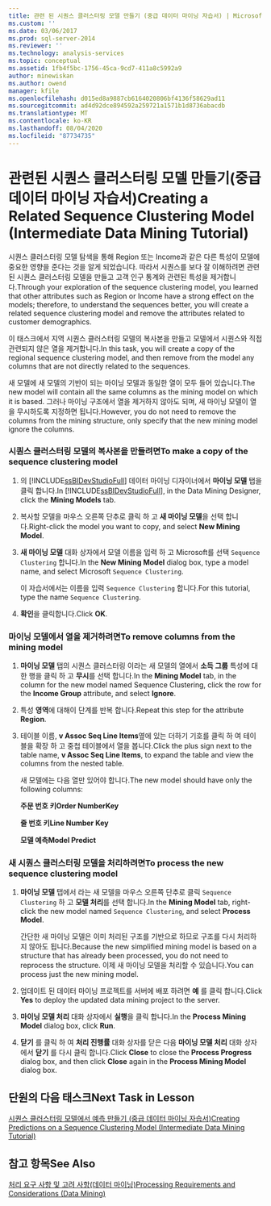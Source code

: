 ```yaml
---
title: 관련 된 시퀀스 클러스터링 모델 만들기 (중급 데이터 마이닝 자습서) | Microsoft Docs
ms.custom: ''
ms.date: 03/06/2017
ms.prod: sql-server-2014
ms.reviewer: ''
ms.technology: analysis-services
ms.topic: conceptual
ms.assetid: 1fb4f5bc-1756-45ca-9cd7-411a8c5992a9
author: minewiskan
ms.author: owend
manager: kfile
ms.openlocfilehash: d015ed8a9887cb6164020806bf4136f58629ad11
ms.sourcegitcommit: ad4d92dce894592a259721a1571b1d8736abacdb
ms.translationtype: MT
ms.contentlocale: ko-KR
ms.lasthandoff: 08/04/2020
ms.locfileid: "87734735"
---
```

# <a name="creating-a-related-sequence-clustering-model-intermediate-data-mining-tutorial"></a><span data-ttu-id="b3944-102">관련된 시퀀스 클러스터링 모델 만들기(중급 데이터 마이닝 자습서)</span><span class="sxs-lookup"><span data-stu-id="b3944-102">Creating a Related Sequence Clustering Model (Intermediate Data Mining Tutorial)</span></span>
  <span data-ttu-id="b3944-103">시퀀스 클러스터링 모델 탐색을 통해 Region 또는 Income과 같은 다른 특성이 모델에 중요한 영향을 준다는 것을 알게 되었습니다. 따라서 시퀀스를 보다 잘 이해하려면 관련된 시퀀스 클러스터링 모델을 만들고 고객 인구 통계와 관련된 특성을 제거합니다.</span><span class="sxs-lookup"><span data-stu-id="b3944-103">Through your exploration of the sequence clustering model, you learned that other attributes such as Region or Income have a strong effect on the models; therefore, to understand the sequences better, you will create a related sequence clustering model and remove the attributes related to customer demographics.</span></span>  
  
 <span data-ttu-id="b3944-104">이 태스크에서 지역 시퀀스 클러스터링 모델의 복사본을 만들고 모델에서 시퀀스와 직접 관련되지 않은 열을 제거합니다.</span><span class="sxs-lookup"><span data-stu-id="b3944-104">In this task, you will create a copy of the regional sequence clustering model, and then remove from the model any columns that are not directly related to the sequences.</span></span>  
  
 <span data-ttu-id="b3944-105">새 모델에 새 모델의 기반이 되는 마이닝 모델과 동일한 열이 모두 들어 있습니다.</span><span class="sxs-lookup"><span data-stu-id="b3944-105">The new model will contain all the same columns as the mining model on which it is based.</span></span> <span data-ttu-id="b3944-106">그러나 마이닝 구조에서 열을 제거하지 않아도 되며, 새 마이닝 모델이 열을 무시하도록 지정하면 됩니다.</span><span class="sxs-lookup"><span data-stu-id="b3944-106">However, you do not need to remove the columns from the mining structure, only specify that the new mining model ignore the columns.</span></span>  
  
### <a name="to-make-a-copy-of-the-sequence-clustering-model"></a><span data-ttu-id="b3944-107">시퀀스 클러스터링 모델의 복사본을 만들려면</span><span class="sxs-lookup"><span data-stu-id="b3944-107">To make a copy of the sequence clustering model</span></span>  
  
1.  <span data-ttu-id="b3944-108">의 [!INCLUDE[ssBIDevStudioFull](../includes/ssbidevstudiofull-md.md)] 데이터 마이닝 디자이너에서 **마이닝 모델** 탭을 클릭 합니다.</span><span class="sxs-lookup"><span data-stu-id="b3944-108">In [!INCLUDE[ssBIDevStudioFull](../includes/ssbidevstudiofull-md.md)], in the Data Mining Designer, click the **Mining Models** tab.</span></span>  
  
2.  <span data-ttu-id="b3944-109">복사할 모델을 마우스 오른쪽 단추로 클릭 하 고 **새 마이닝 모델**을 선택 합니다.</span><span class="sxs-lookup"><span data-stu-id="b3944-109">Right-click the model you want to copy, and select **New Mining Model**.</span></span>  
  
3.  <span data-ttu-id="b3944-110">**새 마이닝 모델** 대화 상자에서 모델 이름을 입력 하 고 Microsoft를 선택 `Sequence Clustering` 합니다.</span><span class="sxs-lookup"><span data-stu-id="b3944-110">In the **New Mining Model** dialog box, type a model name, and select Microsoft `Sequence Clustering`.</span></span>  
  
     <span data-ttu-id="b3944-111">이 자습서에서는 이름을 입력 `Sequence Clustering` 합니다.</span><span class="sxs-lookup"><span data-stu-id="b3944-111">For this tutorial, type the name `Sequence Clustering`.</span></span>  
  
4.  <span data-ttu-id="b3944-112">**확인**을 클릭합니다.</span><span class="sxs-lookup"><span data-stu-id="b3944-112">Click **OK**.</span></span>  
  
### <a name="to-remove-columns-from-the-mining-model"></a><span data-ttu-id="b3944-113">마이닝 모델에서 열을 제거하려면</span><span class="sxs-lookup"><span data-stu-id="b3944-113">To remove columns from the mining model</span></span>  
  
1.  <span data-ttu-id="b3944-114">**마이닝 모델** 탭의 시퀀스 클러스터링 이라는 새 모델의 열에서 **소득 그룹** 특성에 대 한 행을 클릭 하 고 **무시**를 선택 합니다.</span><span class="sxs-lookup"><span data-stu-id="b3944-114">In the **Mining Model** tab, in the column for the new model named Sequence Clustering, click the row for the **Income Group** attribute, and select **Ignore**.</span></span>  
  
2.  <span data-ttu-id="b3944-115">특성 **영역**에 대해이 단계를 반복 합니다.</span><span class="sxs-lookup"><span data-stu-id="b3944-115">Repeat this step for the attribute **Region**.</span></span>  
  
3.  <span data-ttu-id="b3944-116">테이블 이름, **v Assoc Seq Line Items**옆에 있는 더하기 기호를 클릭 하 여 테이블을 확장 하 고 중첩 테이블에서 열을 봅니다.</span><span class="sxs-lookup"><span data-stu-id="b3944-116">Click the plus sign next to the table name, **v Assoc Seq Line Items**, to expand the table and view the columns from the nested table.</span></span>  
  
     <span data-ttu-id="b3944-117">새 모델에는 다음 열만 있어야 합니다.</span><span class="sxs-lookup"><span data-stu-id="b3944-117">The new model should have only the following columns:</span></span>  
  
     <span data-ttu-id="b3944-118">**주문 번호 키**</span><span class="sxs-lookup"><span data-stu-id="b3944-118">**Order NumberKey**</span></span>  
  
     <span data-ttu-id="b3944-119">**줄 번호 키**</span><span class="sxs-lookup"><span data-stu-id="b3944-119">**Line Number Key**</span></span>  
  
     <span data-ttu-id="b3944-120">**모델 예측**</span><span class="sxs-lookup"><span data-stu-id="b3944-120">**Model Predict**</span></span>  
  
### <a name="to-process-the-new-sequence-clustering-model"></a><span data-ttu-id="b3944-121">새 시퀀스 클러스터링 모델을 처리하려면</span><span class="sxs-lookup"><span data-stu-id="b3944-121">To process the new sequence clustering model</span></span>  
  
1.  <span data-ttu-id="b3944-122">**마이닝 모델** 탭에서 라는 새 모델을 마우스 오른쪽 단추로 클릭 `Sequence Clustering` 하 고 **모델 처리**를 선택 합니다.</span><span class="sxs-lookup"><span data-stu-id="b3944-122">In the **Mining Model** tab, right-click the new model named `Sequence Clustering`, and select **Process Model**.</span></span>  
  
     <span data-ttu-id="b3944-123">간단한 새 마이닝 모델은 이미 처리된 구조를 기반으로 하므로 구조를 다시 처리하지 않아도 됩니다.</span><span class="sxs-lookup"><span data-stu-id="b3944-123">Because the new simplified mining model is based on a structure that has already been processed, you do not need to reprocess the structure.</span></span> <span data-ttu-id="b3944-124">이제 새 마이닝 모델을 처리할 수 있습니다.</span><span class="sxs-lookup"><span data-stu-id="b3944-124">You can process just the new mining model.</span></span>  
  
2.  <span data-ttu-id="b3944-125">업데이트 된 데이터 마이닝 프로젝트를 서버에 배포 하려면 **예** 를 클릭 합니다.</span><span class="sxs-lookup"><span data-stu-id="b3944-125">Click **Yes** to deploy the updated data mining project to the server.</span></span>  
  
3.  <span data-ttu-id="b3944-126">**마이닝 모델 처리** 대화 상자에서 **실행**을 클릭 합니다.</span><span class="sxs-lookup"><span data-stu-id="b3944-126">In the **Process Mining Model** dialog box, click **Run**.</span></span>  
  
4.  <span data-ttu-id="b3944-127">**닫기** 를 클릭 하 여 **처리 진행률** 대화 상자를 닫은 다음 **마이닝 모델 처리** 대화 상자에서 **닫기** 를 다시 클릭 합니다.</span><span class="sxs-lookup"><span data-stu-id="b3944-127">Click **Close** to close the **Process Progress** dialog box, and then click **Close** again in the **Process Mining Model** dialog box.</span></span>  
  
## <a name="next-task-in-lesson"></a><span data-ttu-id="b3944-128">단원의 다음 태스크</span><span class="sxs-lookup"><span data-stu-id="b3944-128">Next Task in Lesson</span></span>  
 [<span data-ttu-id="b3944-129">시퀀스 클러스터링 모델에서 예측 만들기 &#40;중급 데이터 마이닝 자습서&#41;</span><span class="sxs-lookup"><span data-stu-id="b3944-129">Creating Predictions on a Sequence Clustering Model &#40;Intermediate Data Mining Tutorial&#41;</span></span>](../../2014/tutorials/create-predictions-on-model-intermediate-data-mining-tutorial.md)  
  
## <a name="see-also"></a><span data-ttu-id="b3944-130">참고 항목</span><span class="sxs-lookup"><span data-stu-id="b3944-130">See Also</span></span>  
 [<span data-ttu-id="b3944-131">처리 요구 사항 및 고려 사항&#40;데이터 마이닝&#41;</span><span class="sxs-lookup"><span data-stu-id="b3944-131">Processing Requirements and Considerations &#40;Data Mining&#41;</span></span>](../../2014/analysis-services/data-mining/processing-requirements-and-considerations-data-mining.md)  
  
  
